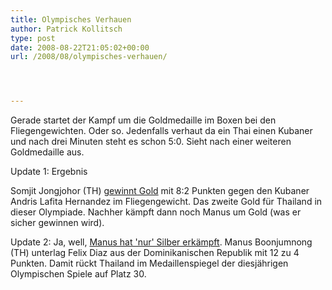 ```yaml
---
title: Olympisches Verhauen
author: Patrick Kollitsch
type: post
date: 2008-08-22T21:05:02+00:00
url: /2008/08/olympisches-verhauen/




---
```

Gerade startet der Kampf um die Goldmedaille im Boxen bei den Fliegengewichten. Oder so. Jedenfalls verhaut da ein Thai einen Kubaner und nach drei Minuten steht es schon 5:0. Sieht nach einer weiteren Goldmedaille aus.

Update 1: Ergebnis
  
Somjit Jongjohor (TH) [gewinnt Gold][1] mit 8:2 Punkten gegen den Kubaner Andris Lafita Hernandez im Fliegengewicht. Das zweite Gold für Thailand in dieser Olympiade. Nachher kämpft dann noch Manus um Gold (was er sicher gewinnen wird).

Update 2: Ja, well, [Manus hat 'nur' Silber erkämpft][2]. Manus Boonjumnong (TH) unterlag Felix Diaz aus der Dominikanischen Republik mit 12 zu 4 Punkten. Damit rückt Thailand im Medaillenspiegel der diesjährigen Olympischen Spiele auf Platz 30.

 [1]: http://www.nationmultimedia.com/breakingnews/read.php?newsid=30081281
 [2]: http://nationmultimedia.com/2008/08/23/sport/sport_30081284.php
